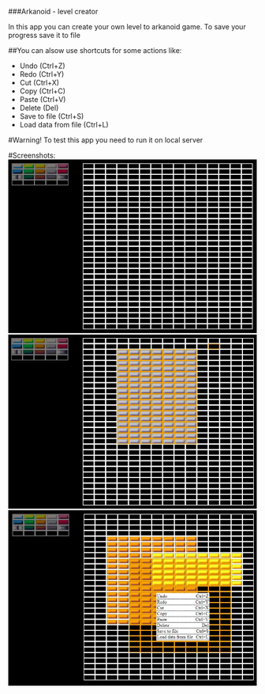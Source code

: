 ###Arkanoid - level creator

In this app you can create your own level to arkanoid game.
To save your progress save it to file

##You can alsow use shortcuts for some actions like:
<ul>
<li>Undo (Ctrl+Z)</li>
<li>Redo (Ctrl+Y)</li>
<li>Cut (Ctrl+X)</li>
<li>Copy (Ctrl+C)</li>
<li>Paste (Ctrl+V)</li>
<li>Delete (Del)</li>
<li>Save to file (Ctrl+S)</li>
<li>Load data from file (Ctrl+L)</li>
</ul>

#Warning!
To test this app you need to run it on local server

#Screenshots:
<img src="./img/img1.JPG" alt="img1">
<img src="./img/img2.JPG" alt="img2">
<img src="./img/img3.JPG" alt="img3">
